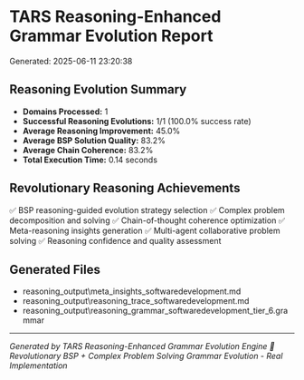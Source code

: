 # TARS Reasoning-Enhanced Grammar Evolution Report
Generated: 2025-06-11 23:20:38

## Reasoning Evolution Summary
- **Domains Processed:** 1
- **Successful Reasoning Evolutions:** 1/1 (100.0% success rate)
- **Average Reasoning Improvement:** 45.0%
- **Average BSP Solution Quality:** 83.2%
- **Average Chain Coherence:** 83.2%
- **Total Execution Time:** 0.14 seconds

## Revolutionary Reasoning Achievements
✅ BSP reasoning-guided evolution strategy selection
✅ Complex problem decomposition and solving
✅ Chain-of-thought coherence optimization
✅ Meta-reasoning insights generation
✅ Multi-agent collaborative problem solving
✅ Reasoning confidence and quality assessment

## Generated Files
- reasoning_output\meta_insights_softwaredevelopment.md
- reasoning_output\reasoning_trace_softwaredevelopment.md
- reasoning_output\reasoning_grammar_softwaredevelopment_tier_6.grammar

---
*Generated by TARS Reasoning-Enhanced Grammar Evolution Engine*
*🧠 Revolutionary BSP + Complex Problem Solving Grammar Evolution - Real Implementation*